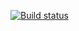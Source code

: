 [![Build status](https://ci.appveyor.com/api/projects/status/dgsq11v86jhu72ag/branch/main?svg=true)](https://ci.appveyor.com/project/Evgeniya1998/rest/branch/main)
